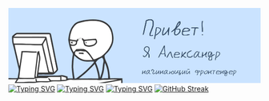 [![intro](./images/intro.png)](./links/intro.md)
[![Typing SVG](https://readme-typing-svg.demolab.com?font=PotnyiStudentScript&size=65&duration=3000&pause=2000&color=404E65&background=D0E2FE&center=true&vCenter=true&repeat=false&width=1000&height=130&lines=%E2%9B%8F%EF%B8%8E+%E2%9B%8F%EF%B8%8E+%E2%9B%8F%EF%B8%8E;%E2%86%93+%E2%86%93+%E2%86%93+)](./links/wrong-up.md)
[![Typing SVG](https://readme-typing-svg.demolab.com?font=PotnyiStudentScript&size=65&duration=3000&pause=2000&color=404E65&background=D0E2FE&center=true&vCenter=true&repeat=false&width=1000&height=130&lines=%D0%98%D1%89%D1%83+%D1%80%D0%B0%D0%B1%D0%BE%D1%82%D1%83+;%D0%9C%D0%BE%D0%B8+%D0%BF%D1%80%D0%BE%D0%B5%D0%BA%D1%82%D1%8B+%D1%82%D1%83%D1%82)](https://xn--80aag0apnud.xn--p1ai/projects.html) 
[![Typing SVG](https://readme-typing-svg.demolab.com?font=PotnyiStudentScript&size=65&duration=3000&pause=2000&color=404E65&background=D0E2FE&center=true&vCenter=true&repeat=false&width=1000&height=130&lines=%E2%9B%8F%EF%B8%8E+%E2%9B%8F%EF%B8%8E+%E2%9B%8F%EF%B8%8E;%E2%86%91+%E2%86%91+%E2%86%91)](./links/wrong-down.md)
[![GitHub Streak](https://streak-stats.demolab.com?user=ATaimasov&theme=date-night&hide_border=true&border_radius=0&card_width=1000&stroke=404E65&dates=4D5D64&fire=519393&currStreakNum=74958B&sideNums=957F6E&ring=5FC3C8&currStreakLabel=404E65&border=404E65&sideLabels=404E65&excludeDaysLabel=404E65&background=D0E2FE)](./links/stats.md)
<!-- 

using in README
1. typing text 
https://git.io/typing-svg
2. contribution streak-stats
https://git.io/streak-stats 

-->
